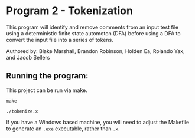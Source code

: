# Program 2 - Tokenization

This program will identify and remove comments from an input test file using a deterministic finite state automoton (DFA) before using a DFA to convert the input file into a series of tokens.

Authored by: Blake Marshall, Brandon Robinson, Holden Ea, Rolando Yax, and Jacob Sellers

## Running the program: 

This project can be run via make.

```make```

```./tokenize.x```

If you have a Windows based machine, you will need to adjust the Makefile to generate an ```.exe``` executable, rather than ```.x```.
